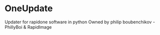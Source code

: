 # OneUpdate
Updater for rapidone software in python 
Owned by philip boubenchikov - PhillyBoi & RapidImage
